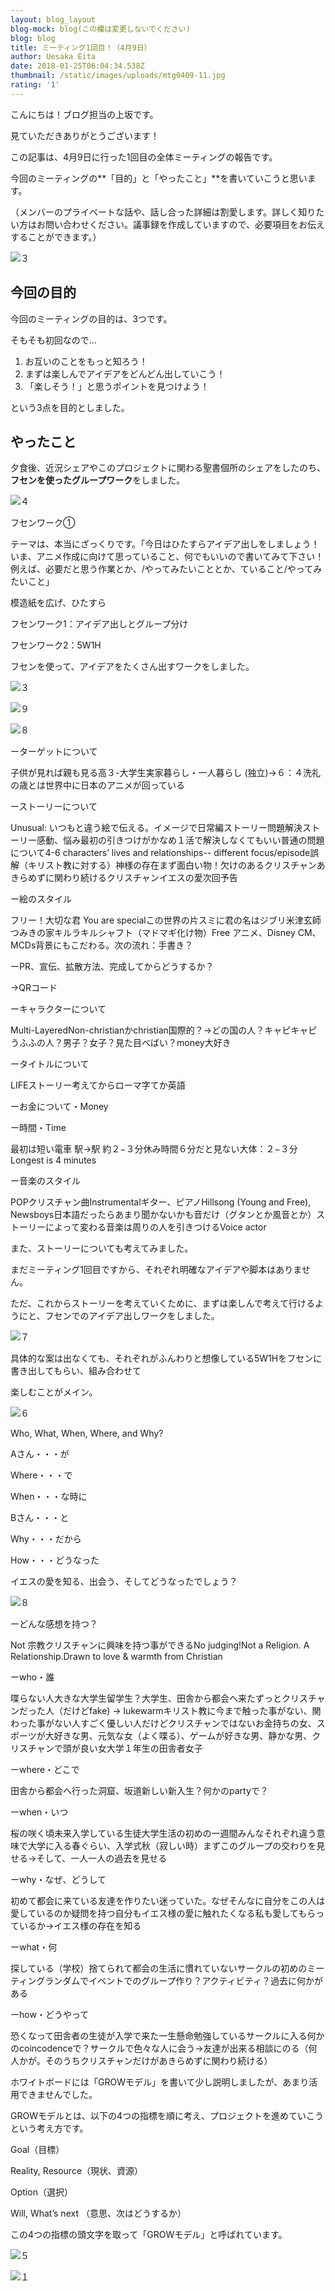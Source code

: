 ```yaml
---
layout: blog_layout
blog-mock: blog(この欄は変更しないでください)
blog: blog
title: ミーティング1回目！（4月9日）
author: Uesaka Eita
date: 2018-01-25T06:04:34.538Z
thumbnail: /static/images/uploads/mtg0409-11.jpg
rating: '1'
---
```

こんにちは！ブログ担当の上坂です。

見ていただきありがとうございます！

この記事は、4月9日に行った1回目の全体ミーティングの報告です。

今回のミーティングの**「目的」と「やったこと」**を書いていこうと思います。

（メンバーのプライベートな話や、話し合った詳細は割愛します。詳しく知りたい方はお問い合わせください。議事録を作成していますので、必要項目をお伝えすることができます。）





![３](/static/images/uploads/mtg0409-3.jpg)





## 今回の目的

今回のミーティングの目的は、3つです。

そもそも初回なので…

1. お互いのことをもっと知ろう！
2. まずは楽しんでアイデアをどんどん出していこう！
3. 「楽しそう！」と思うポイントを見つけよう！

という3点を目的としました。

## やったこと

夕食後、近況シェアやこのプロジェクトに関わる聖書個所のシェアをしたのち、**フセンを使ったグループワーク**をしました。



![４](/static/images/uploads/mtg0409-4.jpg)





フセンワーク①

テーマは、本当にざっくりです。「今日はひたすらアイデア出しをしましょう！いま、アニメ作成に向けて思っていること、何でもいいので書いてみて下さい！例えば、必要だと思う作業とか、/やってみたいこととか、ていること/やってみたいこと」

模造紙を広げ、ひたすら

フセンワーク1：アイデア出しとグループ分け

フセンワーク2：5W1H

フセンを使って、アイデアをたくさん出すワークをしました。



![３](/static/images/uploads/mtg0409-3.jpg)



![９](/static/images/uploads/mtg0409-9.jpg)



![８](/static/images/uploads/mtg0409-8.jpg)



ーターゲットについて

子供が見れば親も見る高３-大学生実家暮らし・一人暮らし (独立)→６：４洗礼の歳とは世界中に日本のアニメが回っている

ーストーリーについて

Unusual: いつもと違う絵で伝える。イメージで日常編ストーリー問題解決ストーリー感動、悩み最初の引きつけがかなめ１活で解決しなくてもいい普通の問題について4-6 characters’ lives and relationships-- different focus/episode誤解（キリスト教に対する）神様の存在まず面白い物！欠けのあるクリスチャンあきらめずに関わり続けるクリスチャンイエスの愛次回予告

ー絵のスタイル

フリー！大切な君 You are specialこの世界の片スミに君の名はジブリ米津玄師つみきの家キルラキルシャフト（マドマギ化け物）Free アニメ、Disney CM、MCDs背景にもこだわる。次の流れ：手書き？

ーPR、宣伝、拡散方法、完成してからどうするか？

→QRコード

ーキャラクターについて

Multi-LayeredNon-christianかchristian国際的？→どの国の人？キャピキャピうふふの人？男子？女子？見た目べばい？money大好き

ータイトルについて

LIFEストーリー考えてからローマ字てか英語

ーお金について・Money

ー時間・Time

最初は短い電車 駅→駅 約２−３分休み時間６分だと見ない大体：２−３分Longest is 4 minutes

ー音楽のスタイル

POPクリスチャン曲Instrumentalギター、ピアノHillsong (Young and Free), Newsboys日本語だったらあまり聞かないかも音だけ（グタンとか風音とか）ストーリーによって変わる音楽は周りの人を引きつけるVoice actor

また、ストーリーについても考えてみました。

まだミーティング1回目ですから、それぞれ明確なアイデアや脚本はありません。

ただ、これからストーリーを考えていくために、まずは楽しんで考えて行けるようにと、フセンでのアイデア出しワークをしました。



![７](/static/images/uploads/mtg0409-7.jpg)



具体的な案は出なくても、それぞれがふんわりと想像している5W1Hをフセンに書き出してもらい、組み合わせて

楽しむことがメイン。

![６](/static/images/uploads/mtg0409-6.jpg)



Who, What, When, Where, and Why?

Aさん・・・が

Where・・・で

When・・・な時に

Bさん・・・と

Why・・・だから

How・・・どうなった

イエスの愛を知る、出会う、そしてどうなったでしょう？

![８](/static/images/uploads/mtg0409-8.jpg)



ーどんな感想を持つ？

Not 宗教クリスチャンに興味を持つ事ができるNo judging!Not a Religion. A Relationship.Drawn to love & warmth from Christian

ーwho・誰

喋らない人大きな大学生留学生？大学生、田舎から都会へ来たずっとクリスチャンだった人（だけどfake) → lukewarmキリスト教に今まで触った事がない、関わった事がない人すごく優しい人だけどクリスチャンではないお金持ちの女、スポーツが大好きな男、元気な女（よく喋る）、ゲームが好きな男、静かな男、クリスチャンで頭が良い女大学１年生の田舎者女子

ーwhere・どこで

田舎から都会へ行った洞窟、坂道新しい新入生？何かのpartyで？

ーwhen・いつ

桜の咲く頃未来入学している生徒大学生活の初めの一週間みんなそれぞれ違う意味で大学に入る春ぐらい、入学式秋（寂しい時）まずこのグループの交わりを見せる→そして、一人一人の過去を見せる

ーwhy・なぜ、どうして

初めて都会に来ている友達を作りたい迷っていた。なぜそんなに自分をこの人は愛しているのか疑問を持つ自分もイエス様の愛に触れたくなる私も愛してもらっているか→イエス様の存在を知る

ーwhat・何

探している（学校）捨てられて都会の生活に慣れていないサークルの初めのミーティングランダムでイベントでのグループ作り？アクティビティ？過去に何かがある

ーhow・どうやって

恐くなって田舎者の生徒が入学で来た一生懸命勉強しているサークルに入る何かのcoincodenceで？サークルで色々な人に会う→友達が出来る相談にのる（何人かが。そのうちクリスチャンだけがあきらめずに関わり続ける）

ホワイトボードには「GROWモデル」を書いて少し説明しましたが、あまり活用できませんでした。

GROWモデルとは、以下の4つの指標を順に考え、プロジェクトを進めていこうという考え方です。

Goal（目標）

Reality, Resource（現状、資源）

Option（選択）

Will, What’s next （意思、次はどうするか）

この4つの指標の頭文字を取って「GROWモデル」と呼ばれています。

![５](/static/images/uploads/mtg0409-5.jpg)

![１](/static/images/uploads/mtg0409-1.jpg)
